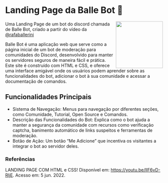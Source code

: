 <h1>Landing Page da Balle Bot 🤖</h1>


<img align="right" width="150em" src="https://user-images.githubusercontent.com/96270321/147154647-1705e1cc-bfac-4ac0-8a1e-786ad1b6a5fe.png">
<p>Uma Landing Page de um bot do discord chamada de Balle Bot, criado a partir do vídeo da <a href="https://github.com/rafaballerini">@rafaballerini</a></p>

<p> Balle Bot é uma aplicação web que serve como a página inicial de um bot de moderação para comunidades do Discord, desenvolvido para manter os servidores seguros de maneira fácil e prática. Este site é construído com HTML e CSS, e oferece uma interface amigável onde os usuários podem aprender sobre as funcionalidades do bot, adicionar o bot à sua comunidade e acessar a documentação de comandos.</p>

## Funcionalidades Principais
- Sistema de Navegação: Menus para navegação por diferentes seções, como Comunidade, Tutorial, Open Source e Comandos.
- Descrição das Funcionalidades do Bot: Explica como o bot ajuda a manter a segurança da comunidade com recursos como verificação captcha, banimento automático de links suspeitos e ferramentas de moderação.
- Botão de Ação: Um botão “Me Adicione” que incentiva os visitantes a integrar o bot ao servidor deles.


### Referências
LANDING PAGE COM HTML e CSS! Disponível em: <https://youtu.be/llF6vD-RljE>. Acesso em: 5 jun. 2022.

‌
